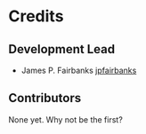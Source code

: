 # Credits

## Development Lead

- James P. Fairbanks [jpfairbanks](https://github.com/jpfairbanks)

## Contributors

None yet. Why not be the first?